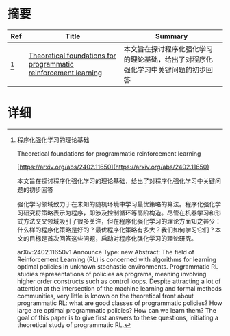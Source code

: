# 摘要

| Ref | Title | Summary |
| --- | --- | --- |
| [^1] | [Theoretical foundations for programmatic reinforcement learning](https://arxiv.org/abs/2402.11650) | 本文旨在探讨程序化强化学习的理论基础，给出了对程序化强化学习中关键问题的初步回答 |

# 详细

[^1]: 程序化强化学习的理论基础

    Theoretical foundations for programmatic reinforcement learning

    [https://arxiv.org/abs/2402.11650](https://arxiv.org/abs/2402.11650)

    本文旨在探讨程序化强化学习的理论基础，给出了对程序化强化学习中关键问题的初步回答

    

    强化学习领域致力于在未知的随机环境中学习最优策略的算法。程序化强化学习研究将策略表示为程序，即涉及控制循环等高阶构造。尽管在机器学习和形式方法交叉领域吸引了很多关注，但在程序化强化学习的理论方面知之甚少：什么样的程序化策略是好的？最优程序化策略有多大？我们如何学习它们？本文的目标是首次回答这些问题，启动对程序化强化学习的理论研究。

    arXiv:2402.11650v1 Announce Type: new  Abstract: The field of Reinforcement Learning (RL) is concerned with algorithms for learning optimal policies in unknown stochastic environments. Programmatic RL studies representations of policies as programs, meaning involving higher order constructs such as control loops. Despite attracting a lot of attention at the intersection of the machine learning and formal methods communities, very little is known on the theoretical front about programmatic RL: what are good classes of programmatic policies? How large are optimal programmatic policies? How can we learn them? The goal of this paper is to give first answers to these questions, initiating a theoretical study of programmatic RL.
    

